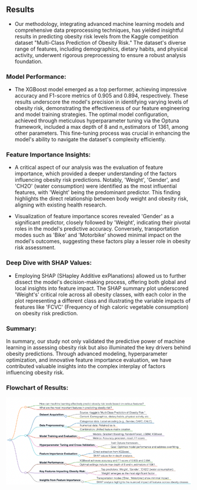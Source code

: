 ## Results
- Our methodology, integrating advanced machine learning models and comprehensive data preprocessing techniques, has yielded insightful results in predicting obesity risk levels from the Kaggle competition dataset "Multi-Class Prediction of Obesity Risk." The dataset's diverse range of features, including demographics, dietary habits, and physical activity, underwent rigorous preprocessing to ensure a robust analysis foundation.

### **Model Performance:**
- The XGBoost model emerged as a top performer, achieving impressive accuracy and F1-score metrics of 0.905 and 0.894, respectively. These results underscore the model's precision in identifying varying levels of obesity risk, demonstrating the effectiveness of our feature engineering and model training strategies. The optimal model configuration, achieved through meticulous hyperparameter tuning via the Optuna framework, included a max depth of 8 and n_estimators of 1361, among other parameters. This fine-tuning process was crucial in enhancing the model's ability to navigate the dataset's complexity efficiently.

### **Feature Importance Insights:**
- A critical aspect of our analysis was the evaluation of feature importance, which provided a deeper understanding of the factors influencing obesity risk predictions. Notably, 'Weight', 'Gender', and 'CH2O' (water consumption) were identified as the most influential features, with 'Weight' being the predominant predictor. This finding highlights the direct relationship between body weight and obesity risk, aligning with existing health research. 

- Visualization of feature importance scores revealed 'Gender' as a significant predictor, closely followed by 'Weight', indicating their pivotal roles in the model's predictive accuracy. Conversely, transportation modes such as 'Bike' and 'Motorbike' showed minimal impact on the model's outcomes, suggesting these factors play a lesser role in obesity risk assessment.

### **Deep Dive with SHAP Values:**
- Employing SHAP (SHapley Additive exPlanations) allowed us to further dissect the model's decision-making process, offering both global and local insights into feature impact. The SHAP summary plot underscored 'Weight's' critical role across all obesity classes, with each color in the plot representing a different class and illustrating the variable impacts of features like 'FCVC' (Frequency of high caloric vegetable consumption) on obesity risk prediction.

### **Summary:**

In summary, our study not only validated the predictive power of machine learning in assessing obesity risk but also illuminated the key drivers behind obesity predictions. Through advanced modeling, hyperparameter optimization, and innovative feature importance evaluation, we have contributed valuable insights into the complex interplay of factors influencing obesity risk.

### **Flowchart of Results:**
![Results](Results.png)
